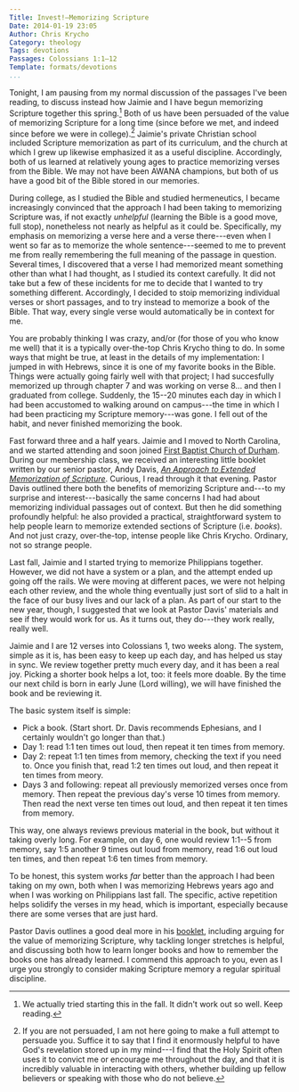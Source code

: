 ```yaml
---
Title: Invest!—Memorizing Scripture
Date: 2014-01-19 23:05
Author: Chris Krycho
Category: theology
Tags: devotions
Passages: Colossians 1:1–12
Template: formats/devotions
...
```


Tonight, I am pausing from my normal discussion of the passages I've been
reading, to discuss instead how Jaimie and I have begun memorizing Scripture
together this spring.[^memorization-confession] Both of us have been persuaded
of the value of memorizing Scripture for a long time (since before we met, and
indeed since before we were in college).[^value] Jaimie's private Christian
school included Scripture memorization as part of its curriculum, and the church
at which I grew up likewise emphasized it as a useful discipline. Accordingly,
both of us learned at relatively  young ages to practice memorizing verses from
the Bible. We may not have been AWANA champions, but both of us have a good bit
of the Bible stored in our memories.

During college, as I studied the Bible and studied hermeneutics, I became
increasingly convinced that the approach I had been taking to memorizing
Scripture was, if not exactly *unhelpful* (learning the Bible is a good move,
full stop), nonetheless not nearly as helpful as it could be. Specifically, my
emphasis on memorizing a verse here and a verse there---even when I went so far
as to memorize the whole sentence---seemed to me to prevent me from really
remembering the full meaning of the passage in question. Several times, I
discovered that a verse I had memorized meant something other than what I had
thought, as I studied its context carefully. It did not take but a few of these
incidents for me to decide that I wanted to try something different.
Accordingly, I decided to stoip memorizing individual verses or short passages,
and to try instead to memorize a book of the Bible. That way, every single verse
would automatically be in context for me.

You are probably thinking I was crazy, and/or (for those of you who know me
well) that it is a typically over-the-top Chris Krycho thing to do. In some ways
that might be true, at least in the details of my implementation: I jumped in
with Hebrews, since it is one of my favorite books in the Bible. Things were
actually going fairly well with that project; I had succesfully memorized up
through chapter 7 and was working on verse 8... and then I graduated from
college. Suddenly, the 15--20 minutes each day in which I had been accustomed to
walking around on campus---the time in which I had been practicing my Scripture
memory---was gone. I fell out of the habit, and never finished memorizing the
book.

Fast forward three and a half years. Jaimie and I moved to North Carolina, and
we started attending and soon joined [First Baptist Church of
Durham](http://www.fbcdurham.org/). During our membership class, we received an
interesting little booklet written by our senior pastor, Andy Davis, [_An
Approach to Extended Memorization of Scripture_][booklet]. Curious, I read
through it that evening. Pastor Davis outlined there both the benefits of
memorizing Scripture and---to my surprise and interest---basically the same
concerns I had had about memorizing individual passages out of context. But then
he did something profoundly helpful: he also provided a practical,
straightforward system to help people learn to memorize extended sections of
Scripture (i.e. *books*). And not just crazy, over-the-top, intense people like
Chris Krycho. Ordinary, not so strange people.

Last fall, Jaimie and I started trying to memorize Philippians together.
However, we did not have a system or a plan, and the attempt ended up going off
the rails. We were moving at different paces, we were not helping each other
review, and the whole thing eventually just sort of slid to a halt in the face
of our busy lives and our lack of a plan. As part of our start to the new year,
though, I suggested that we look at Pastor Davis' materials and see if they
would work for us. As it turns out, they do---they work really, really well.

Jaimie and I are 12 verses into Colossians 1, two weeks along. The system,
simple as it is, has been easy to keep up each day, and has helped us stay in
sync. We review together pretty much every day, and it has been a real joy.
Picking a shorter book helps a lot, too: it feels more doable. By the time our
next child is born in early June (Lord willing), we will have finished the book
and be reviewing it.

The basic system itself is simple:

  - Pick a book. (Start short. Dr. Davis recommends Ephesians, and I certainly
    wouldn't go longer than that.)
  - Day 1: read 1:1 ten times out loud, then repeat it ten times from memory.
  - Day 2: repeat 1:1 ten times from memory, checking the text if you need to.
    Once you finish that, read 1:2 ten times out loud, and then repeat it ten
    times from meory.
  - Days 3 and following: repeat all previously memorized verses once from
    memory. Then repeat the previous day's verse 10 times from memory. Then read
    the next verse ten times out loud, and then repeat it ten times from memory.

This way, one always reviews previous material in the book, but without it
taking overly long. For example, on day 6, one would review 1:1--5 from memory,
say 1:5 another 9 times out loud from memory, read 1:6 out loud ten times, and
then repeat 1:6 ten times from memory.

To be honest, this system works *far* better than the approach I had been taking
on my own, both when I was memorizing Hebrews years ago and when I was working
on Philippians last fall. The specific, active repetition helps solidify the
verses in my head, which is important, especially because there are some verses
that are just hard.

Pastor Davis outlines a good deal more in his [booklet][booklet], including
arguing for the value of memorizing Scripture, why tackling longer stretches is
helpful, and discussing both how to learn longer books and how to remember the
books one has already learned. I commend this approach to you, even as I urge
you strongly to consider making Scripture memory a regular spiritual discipline.

[^memorization-confession]: We actually tried starting this in the fall. It
    didn't work out so well. Keep reading.

[^value]: If you are not persuaded, I am not here going to make a full attempt
    to persuade you. Suffice it to say that I find it enormously helpful to have
    God's revelation stored up in my mind---I find that the Holy Spirit often
    uses it to convict me or encourage me throughout the day, and that it is
    incredibly valuable in interacting with others, whether building up fellow
    believers or speaking with those who do not believe.

[booklet]: http://www.fbcdurham.org/wp-content/uploads/2012/05/Scripture-Memory-Booklet-for-Publication-Website-Layout.pdf